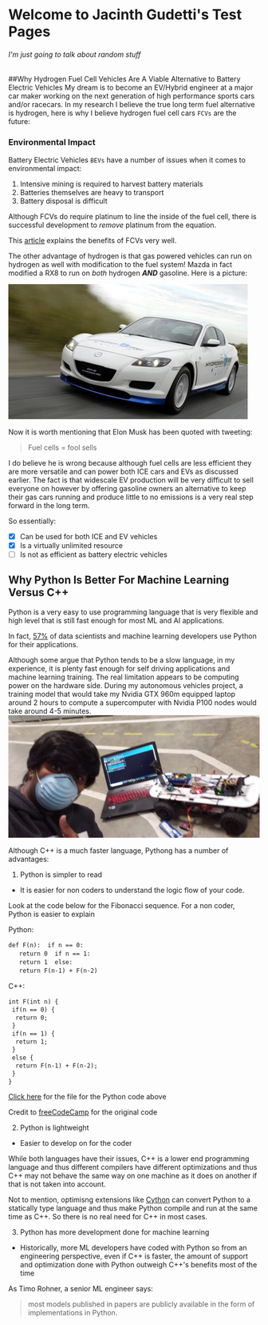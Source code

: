 # Welcome to Jacinth Gudetti's Test Pages
###### I'm just going to talk about random stuff

##Why Hydrogen Fuel Cell Vehicles Are A Viable Alternative to Battery Electric Vehicles
My dream is to become an EV/Hybrid engineer at a major car maker working on the next generation of high performance sports cars and/or racecars. In my research I believe the true long term fuel alternative is hydrogen, here is why I believe hydrogen fuel cell cars `FCVs` are the future:

### Environmental Impact

Battery Electric Vehicles `BEVs` have a number of issues when it comes to environmental impact:

1. Intensive mining is required to harvest battery materials
2. Batteries themselves are heavy to transport
3. Battery disposal is difficult

Although FCVs do require platinum to line the inside of the fuel cell, there is successful development to _remove_ platinum from the equation.

This [article](https://www.climatecolab.org/contests/2016/transportation/c/proposal/1331641) explains the benefits of FCVs very well.


The other advantage of hydrogen is that gas powered vehicles can run on hydrogen as well with modification to the fuel system! Mazda in fact modified a RX8 to run 
on _both_ hydrogen ***AND*** gasoline. Here is a picture:

![Image](mazdarx8re_1_560px.jpg)

Now it is worth mentioning that Elon Musk has been quoted with tweeting:

>Fuel cells = fool sells

I do believe he is wrong because although fuel cells are less efficient they are more versatile and can power both ICE cars and EVs as discussed earlier. The fact is that widescale EV production will be very difficult to sell everyone on however by offering gasoline owners an alternative to keep their gas cars running and produce little to no emissions is a very real step forward in the long term.

So essentially:
- [x] Can be used for both ICE and EV vehicles
- [x] Is a virtually unlimited resource
- [ ] Is not as efficient as battery electric vehicles

## Why Python Is Better For Machine Learning Versus C++

Python is a very easy to use programming language that is very flexible and high level that is still fast enough for most ML and AI applications.

In fact, [57%](https://towardsdatascience.com/what-is-the-best-programming-language-for-machine-learning-a745c156d6b7) of data scientists and machine learning developers use Python for their applications.

Although some argue that Python tends to be a slow language, in my experience, it is plenty fast enough for self driving applications and machine learning training. The real limitation appears to be computing power on the hardware side. During my autonomous vehicles project, a training model that would take my Nvidia GTX 960m equipped laptop around 2 hours to compute a supercomputer with Nvidia P100 nodes would take around 4-5 minutes.
![Image](20200320_161542.jpg)

Although C++ is a much faster language, Pythong has a number of advantages:
1. Python is simpler to read
 - It is easier for non coders to understand the logic flow of your code.

Look at the code below for the Fibonacci sequence. For a non coder, Python is easier to explain

Python:
```markdown
def F(n):  if n == 0:
   return 0  if n == 1:
   return 1  else:
   return F(n-1) + F(n-2)
```
C++:
```markdwown
int F(int n) {
 if(n == 0) {
  return 0;
 }
 if(n == 1) {
  return 1;
 }
 else {
  return F(n-1) + F(n-2);
 }
}
```
[Click here](docs/CONTRIBUTING.md) for the file for the Python code above

Credit to [freeCodeCamp](https://www.freecodecamp.org/news/the-fibonacci-sequence-in-5-different-programming-languages-1c6514c749e5/) for the original code

2. Python is lightweight
 - Easier to develop on for the coder

While both languages have their issues, C++ is a lower end programming language and thus different compilers have different optimizations and thus C++ may not behave the same way on one machine as it does on another if that is not taken into account.

Not to mention, optimisng extensions like [Cython](https://cython.org/) can convert Python to a statically type language and thus make Python compile and run at the same time as C++. So there is no real need for C++ in most cases.
 
3. Python has more development done for machine learning

 - Historically, more ML developers have coded with Python so from an engineering perspective, even if C++ is faster, the amount of support and optimization done with Python outweigh C++'s benefits most of the time

As Timo Rohner, a senior ML engineer says:
> most models published in papers are publicly available in the form of implementations in Python.
